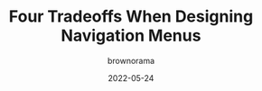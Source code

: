 ---
author: brownorama
date: 2022-05-24
draft: true
permalink: false
publisher: eightshapes
tags:
  - design
  - navigation
target_url: https://medium.com/eightshapes-llc/four-tradeoffs-when-designing-navigation-menus-abbf787ae6e3
title: Four Tradeoffs When Designing Navigation Menus
---